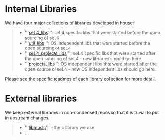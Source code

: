 # Internal Libraries


We have four major collections of libraries developed in house:

> -   '''[seL4_libs](https://github.com/seL4/seL4_libs)''':
>     seL4 specific libs that were started before the open sourcing of
>     seL4
> -   '''[util_libs](https://github.com/seL4/util_libs)''': OS
>     independent libs that were started before the open sourcing of
>     seL4
> -   '''[seL4_projects_libs](https://github.com/SEL4PROJ/seL4_projects_libs)''':
>     seL4 specific libs that were started after the open sourcing of
>     seL4 - new libraries should go here.
> -   '''[projects_libs](https://github.com/SEL4PROJ/projects_libs)''':
>     OS independent libs that were started after the open source of
>     seL4 - new OS independent libs should go here.

Please see the specific readmes of each library collection for more
detail.

# External libraries


We keep external libraries in non-condensed repos so that it is trivial
to pull in upstream changes.

> -   '''[libmuslc](https://github.com/seL4/libmuslc)''' - the
>     c library we use.
> -   ...

